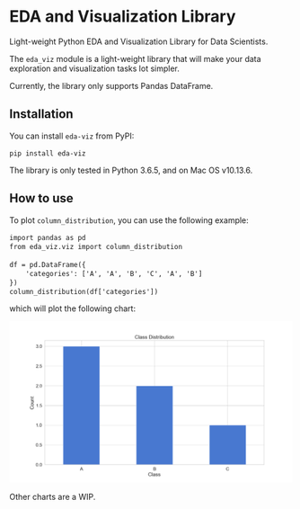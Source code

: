 # EDA and Visualization Library
Light-weight Python EDA and Visualization Library for Data Scientists.

The `eda_viz` module is a light-weight library that will make your data 
exploration and visualization tasks lot simpler.

Currently, the library only supports Pandas DataFrame.

## Installation

You can install `eda-viz` from PyPI:

```buildoutcfg
pip install eda-viz
```

The library is only tested in Python 3.6.5, and on Mac OS v10.13.6.

## How to use

To plot `column_distribution`, you can use the following example:

```buildoutcfg
import pandas as pd
from eda_viz.viz import column_distribution

df = pd.DataFrame({
    'categories': ['A', 'A', 'B', 'C', 'A', 'B']
})
column_distribution(df['categories'])
```

which will plot the following chart:

![Column Distribution Chart](https://raw.githubusercontent.com/ajaymaity/ajaymaity.github.io/master/Documents/eda-viz/example_column_distribution.png)

Other charts are a WIP.
